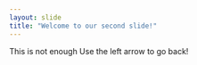 ```yaml
---
layout: slide
title: "Welcome to our second slide!"
---
```

This is not enough
Use the left arrow to go back!
